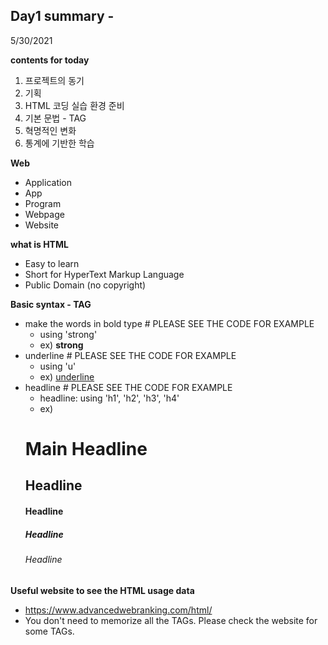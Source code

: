 ## Day1 summary - 
5/30/2021

**contents for today**
1. 프로젝트의 동기
2. 기획
3. HTML 코딩 실습 환경 준비
4. 기본 문법 - TAG
5. 혁명적인 변화
6. 통계에 기반한 학습


**Web**
- Application
- App
- Program
- Webpage
- Website

**what is HTML** 
- Easy to learn
- Short for HyperText Markup Language
- Public Domain (no copyright)

**Basic syntax - TAG**
- make the words in bold type # PLEASE SEE THE CODE FOR EXAMPLE
  - using 'strong'
  - ex) <strong> strong </strong> 
- underline # PLEASE SEE THE CODE FOR EXAMPLE
  - using 'u'
  - ex) <u>underline</u> 
- headline # PLEASE SEE THE CODE FOR EXAMPLE
  - headline: using 'h1', 'h2', 'h3', 'h4'
  - ex) 
  <h1>Main Headline</h1>
  <h2>Headline</h2>
  <h4>Headline</h4>
  <h5>Headline</h5>
  <h6>Headline</h6>

**Useful website to see the HTML usage data**
- https://www.advancedwebranking.com/html/
- You don't need to memorize all the TAGs. Please check the website for some TAGs.

